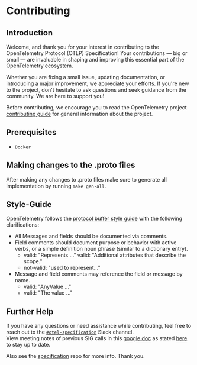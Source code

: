 # Contributing

## Introduction

Welcome, and thank you for your interest in contributing to the OpenTelemetry Protocol (OTLP) Specification! Your contributions — big or small — are invaluable in shaping and improving this essential part of the OpenTelemetry ecosystem.

Whether you are fixing a small issue, updating documentation, or introducing a major improvement, we appreciate your efforts.
If you're new to the project, don't hesitate to ask questions and seek guidance from the community.
We are here to support you!

Before contributing, we encourage you to read the OpenTelemetry project [contributing
guide](https://github.com/open-telemetry/community/blob/main/guides/contributor/README.md)
for general information about the project.

## Prerequisites

- `Docker`

## Making changes to the .proto files

After making any changes to .proto files make sure to generate all
implementation by running `make gen-all`.

## Style-Guide

OpenTelemetry follows the [protocol buffer style guide](https://protobuf.dev/programming-guides/style/) with the following clarifications:

- All Messages and fields should be documented via comments.
- Field comments should document purpose or behavior with active verbs, or
  a simple definition noun phrase (similar to a dictionary entry).
  - valid: "Represents ..."
    valid: "Additional attributes that describe the scope."
  - not-valid: "used to represent..."
- Message and field comments may reference the field or message by name.
  - valid: "AnyValue ..."
  - valid: "The value ..."

## Further Help

If you have any questions or need assistance while contributing, feel free to reach out to the [`#otel-specification`](https://cloud-native.slack.com/archives/C01N7PP1THC) Slack channel.  
View meeting notes of previous SIG calls in this [google doc](https://docs.google.com/spreadsheets/d/1SYKfjYhZdm2Wh2Cl6KVQalKg_m4NhTPZqq-8SzEVO6s/edit?gid=0#gid=0) as stated [here](https://github.com/open-telemetry/community/?tab=readme-ov-file#governing-bodies) to stay up to date.

Also see the [specification](https://github.com/open-telemetry/opentelemetry-specification?tab=readme-ov-file#questions) repo for more info. Thank you.
